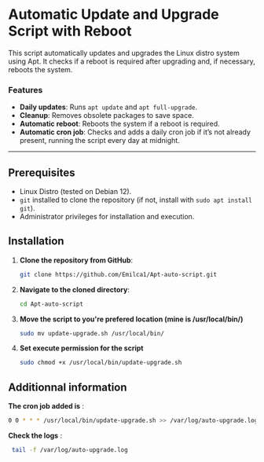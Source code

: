 # Automatic Update and Upgrade Script with Reboot

This script automatically updates and upgrades the Linux distro system using Apt. It checks if a reboot is required after upgrading and, if necessary, reboots the system.

### Features
- **Daily updates**: Runs `apt update` and `apt full-upgrade`.
- **Cleanup**: Removes obsolete packages to save space.
- **Automatic reboot**: Reboots the system if a reboot is required.
- **Automatic cron job**: Checks and adds a daily cron job if it’s not already present, running the script every day at midnight.

---

## Prerequisites
- Linux Distro (tested on Debian 12).
- `git` installed to clone the repository (if not, install with `sudo apt install git`).
- Administrator privileges for installation and execution.

## Installation

1. **Clone the repository from GitHub**:

   ```bash
   git clone https://github.com/Emilca1/Apt-auto-script.git
2. **Navigate to the cloned directory**:
   ```bash
   cd Apt-auto-script
3. **Move the script to you're prefered location (mine is /usr/local/bin/)**
   ```bash
   sudo mv update-upgrade.sh /usr/local/bin/
4. **Set execute permission for the script**
   ```bash
   sudo chmod +x /usr/local/bin/update-upgrade.sh

## Additionnal information

**The cron job added is** :
   ```bash
   0 0 * * * /usr/local/bin/update-upgrade.sh >> /var/log/auto-upgrade.log 2>&1
   ```
   **Check the logs** :
   ```bash
    tail -f /var/log/auto-upgrade.log
